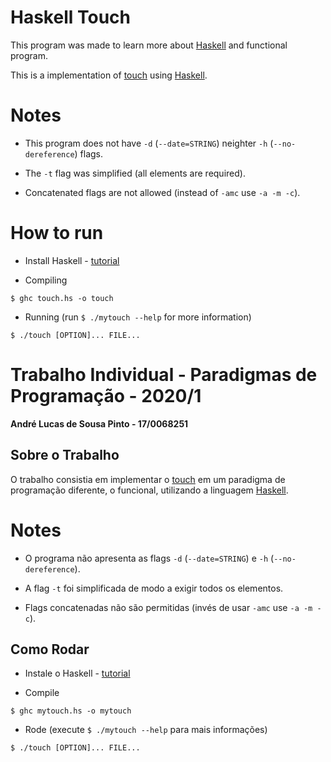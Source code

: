 # Haskell Touch

This program was made to learn more about [Haskell](https://www.haskell.org/) and functional program.

This is a implementation of [touch](https://github.com/wertarbyte/coreutils/blob/master/src/touch.c) using [Haskell](https://www.haskell.org/).

# Notes

- This program does not have ```-d``` (```--date=STRING```) neighter ```-h``` (```--no-dereference```) flags.

- The ```-t``` flag was simplified (all elements are required).

- Concatenated flags are not allowed (instead of ```-amc``` use ```-a -m -c```).

# How to run

- Install Haskell - [tutorial](https://www.haskell.org/downloads/linux/)

- Compiling
```
$ ghc touch.hs -o touch
```

- Running (run ```$ ./mytouch --help``` for more information)
```
$ ./touch [OPTION]... FILE...
```


# Trabalho Individual - Paradigmas de Programação - 2020/1

**André Lucas de Sousa Pinto - 17/0068251**

## Sobre o Trabalho

O trabalho consistia em implementar o [touch](https://github.com/wertarbyte/coreutils/blob/master/src/touch.c) em um paradigma de programação diferente, o funcional, utilizando a linguagem [Haskell](https://www.haskell.org/).

# Notes

- O programa não apresenta as flags ```-d``` (```--date=STRING```) e ```-h``` (```--no-dereference```).

- A flag ```-t``` foi simplificada de modo a exigir todos os elementos.

- Flags concatenadas não são permitidas (invés de usar ```-amc``` use ```-a -m -c```).

## Como Rodar

- Instale o Haskell - [tutorial](https://www.haskell.org/downloads/linux/)

- Compile
```
$ ghc mytouch.hs -o mytouch
```

- Rode (execute ```$ ./mytouch --help``` para mais informações)
```
$ ./touch [OPTION]... FILE...
```
